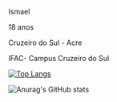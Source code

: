 Ismael

18 anos

Cruzeiro do Sul - Acre

IFAC- Campus Cruzeiro do Sul

[![Top Langs](https://github-readme-stats.vercel.app/api/top-langs/?username=anuraghazra&layout=donut-vertical)](https://github.com/anuraghazra/github-readme-stats)

![Anurag's GitHub stats](https://github-readme-stats.vercel.app/api?username=anuraghazra&theme=blue-green&show_icons=true)

